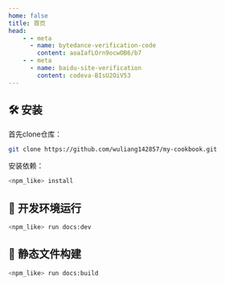 ```yaml
---
home: false
title: 首页
head:
    - - meta
      - name: bytedance-verification-code
        content: aoaIafLOrn9ocwOB6/b7
    - - meta    
      - name: baidu-site-verification
        content: codeva-BIsU2OiV53
---
```


## 🛠 安装

首先clone仓库：

````bash
git clone https://github.com/wuliang142857/my-cookbook.git
````

安装依赖：

```bash
<npm_like> install
```

## 🚀 开发环境运行

```bash
<npm_like> run docs:dev
```


## 🚀 静态文件构建

```bash
<npm_like> run docs:build
```